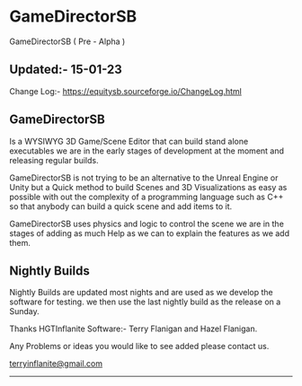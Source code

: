 # **GameDirectorSB**
GameDirectorSB ( Pre - Alpha )

## Updated:- 15-01-23

Change Log:- https://equitysb.sourceforge.io/ChangeLog.html

## **GameDirectorSB**

Is a WYSIWYG 3D Game/Scene Editor that can build stand alone executables we are in the early stages of development at the moment and releasing regular builds.

GameDirectorSB is not trying to be an alternative to the Unreal Engine or Unity but a Quick method to build Scenes and 3D Visualizations as easy as possible with out the complexity of a programming language such as C++ so that anybody can build a quick scene and add items to it.

GameDirectorSB uses physics and logic to control the scene we are in the stages of adding as much Help as we can to explain the features as we add them.

## **Nightly Builds**

Nightly Builds are updated most nights and are used as we develop the software for testing. we then use the last nightly build as the release on a Sunday.

Thanks
HGTInflanite Software:- Terry Flanigan and Hazel Flanigan.

Any Problems or ideas you would like to see added please contact us.

[terryinflanite@gmail.com](mailto:terryinflanite@gmail.com)

------





